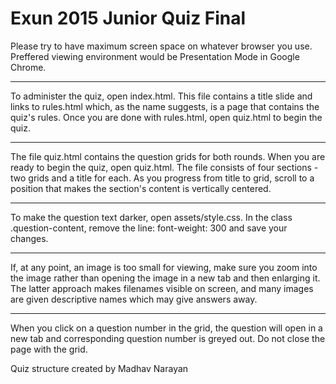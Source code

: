 # Exun 2015 Junior Quiz Final  

Please try to have maximum screen space on whatever 
browser you use. Preffered viewing environment would be
Presentation Mode in Google Chrome.

-------

To administer the quiz, open index.html. This file contains
a title slide and links to rules.html which, as the name suggests,
is a page that contains the quiz's rules. Once you are done with 
rules.html, open quiz.html to begin the quiz. 

-------

The file quiz.html contains the question grids for both rounds. 
When you are ready to begin the quiz, open quiz.html. The file 
consists of four sections - two grids and a title for each. 
As you progress from title to grid, scroll to a position that
makes the section's content is vertically centered. 

-------

To make the question text darker, open assets/style.css.
In the class .question-content, remove the line: font-weight: 300
and save your changes. 

--------

If, at any point, an image is too small for viewing, make sure 
you zoom into the image rather than opening the image in a new tab
and then enlarging it. The latter approach makes filenames visible 
on screen, and many images are given descriptive names which 
may give answers away.

--------

When you click on a question number in the grid, the question will
open in a new tab and corresponding question number is greyed out.
Do not close the page with the grid.  

Quiz structure created by Madhav Narayan
